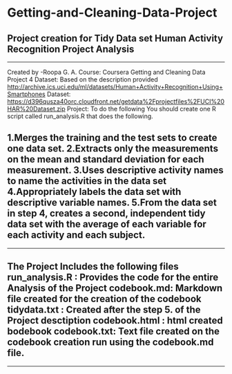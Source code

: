 # Getting-and-Cleaning-Data-Project
Project creation for Tidy Data set
Human Activity Recognition Project Analysis
-----------------------------------------------------------
-----------------------------------------------------------
Created by -Roopa G. A.
Course: Coursera Getting and Cleaning Data Project 4
Dataset: Based on the description provided http://archive.ics.uci.edu/ml/datasets/Human+Activity+Recognition+Using+Smartphones
Dataset: https://d396qusza40orc.cloudfront.net/getdata%2Fprojectfiles%2FUCI%20HAR%20Dataset.zip
Project: To do the following
You should create one R script called run_analysis.R that does the following.

1.Merges the training and the test sets to create one data set.
2.Extracts only the measurements on the mean and standard deviation for each measurement.
3.Uses descriptive activity names to name the activities in the data set
4.Appropriately labels the data set with descriptive variable names.
5.From the data set in step 4, creates a second, independent tidy data set with the average of each variable for each activity and each subject.
-----------------------------------------------------------------------------------------------------------------------------------
--------------------------------------------------------------------------------------------------------------------------------------
The Project Includes the following files
run_analysis.R : Provides the code for the entire Analysis of the Project
codebook.md: Markdown file created for the creation of the codebook
tidydata.txt : Created after the step 5. of the Project desctiption
codebook.html : html created bodebook
codebook.txt: Text file created on the codebook creation run using the codebook.md file.
----------------------------------------------------------------------------------------------------------------------------
------------------------------------------------------------------------------------------------------------------------------
